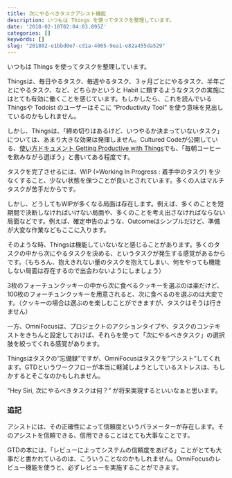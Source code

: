 ```yaml
---
title: 次にやるべきタスクアシスト機能
description: いつもは Things を使ってタスクを整理しています。
date: '2018-02-10T02:04:03.895Z'
categories: []
keywords: []
slug: "201802-e1bbd0e7-cd1a-4065-9ea1-e82a455da529"
---
```

いつもは Things を使ってタスクを整理しています。

Thingsは、毎日やるタスク、毎週やるタスク、３ヶ月ごとにやるタスク、半年ごとにやるタスク、など、どちらかというと Habit に類するようなタスクの実施にはとても有効に働くことを感じています。もしかしたら、これを読んでいる Thingsや Todoist のユーザーはそこに “Productivity Tool” を使う意味を見出しているのかもしれません。

しかし、Thingsは、「締め切りはあるけど、いつやるか決まっていないタスク」については、あまり大きな効果は発揮しません。Cultured Codeが公開している、[使い方ドキュメント Getting Productive with Things](https://culturedcode.com/things/guide/)でも、「毎朝コーヒーを飲みながら選ぼう」と書いてある程度です。

タスクを完了させるには、WIP (=Working In Progress : 着手中のタスク) を少なくすること、少ない状態を保つことが良いとされています。多くの人はマルチタスクが苦手だからです。

しかし、どうしてもWIPが多くなる局面は存在します。例えば、多くのことを短期間で決断しなければいけない局面や、多くのことを考え出さなければならない局面などです。例えば、確定申告のような、Outcomeはシンプルだけど、準備が大変な作業などもここに入ります。

そのような時、Thingsは機能していないなと感じることがあります。多くのタスクの中から次にやるタスクを決める、というタスクが発生する感覚があるからです。（もちろん、抱えきれない量のタスクを抱えてしまい、何をやっても機能しない局面は存在するので出会わないようにしましょう）

3枚のフォーチュンクッキーの中から次に食べるクッキーを選ぶのは楽だけど、100枚のフォーチュンクッキーを用意されると、次に食べるのを選ぶのは大変です。（クッキーの場合は選ぶのを楽しむことができますが、タスクはそうは行きません）

一方、OmniFocusは、プロジェクトのアクションタイプや、タスクのコンテキストをきちんと設定しておけば、それらを使って「次にやるべきタスク」の選択肢を絞ってくれる感覚があります。

Thingsはタスクの”忘備録”ですが、OmniFocusはタスクを”アシスト”してくれます。GTDというワークフローが本当に軽減しようとしているストレスは、もしかするとそこなのかもしれません。

“Hey Siri, 次にやるべきタスクは何？” が将来実現するといいなぁと思います。

### 追記

アシストには、その正確性によって信頼度というパラメーターが存在します。そのアシストを信頼できる、信用できることはとても大事なことです。

GTDの本には、「レビューによってシステムの信頼度をあげる」ことがとても大事だと書かれているのは、こういうことなのかもしれません。OmniFocusのレビュー機能を使うと、必ずレビューを実施することができます。